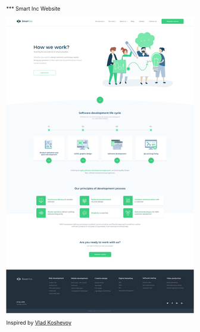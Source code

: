 *** Smart Inc Website 

![Design Preview](/public/images/website_page.png)


Inspired by [Vlad Koshevoy](https://dribbble.com/shots/5774297-Smart-Inc-How-we-work-page?utm_source=Pinterest_Shot&utm_campaign=VladKoshevoy&utm_content=Smart+Inc.+%28How+we+work+page%29&utm_medium=Social_Share) 
